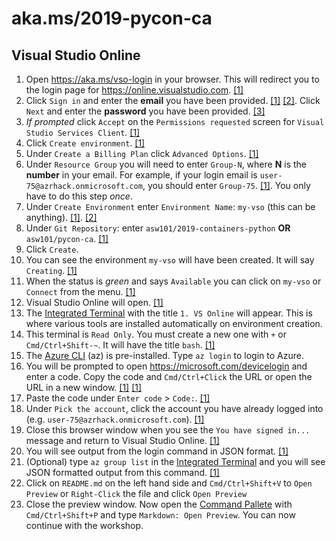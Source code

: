 # aka.ms/2019-pycon-ca

## Visual Studio Online

1. Open <https://aka.ms/vso-login> in your browser. This will redirect you to the login page for <https://online.visualstudio.com>. [[1]](https://180300static.blob.core.windows.net/github/191100-images/image-001a.png)
1. Click `Sign in` and enter the **email** you have been provided. [[1]](https://180300static.blob.core.windows.net/github/191100-images/image-002a.png) [[2]](https://180300static.blob.core.windows.net/github/191100-images/image-003a.png). Click `Next` and enter the **password** you have been provided. [[3]](https://180300static.blob.core.windows.net/github/191100-images/image-004a.png)
1. _If prompted_ click `Accept` on the `Permissions requested` screen for `Visual Studio Services Client`. [[1]](https://180300static.blob.core.windows.net/github/191100-images/image-005a.png)
1. Click `Create environment`. [[1]](https://180300static.blob.core.windows.net/github/191100-images/image-006a.png)
1. Under `Create a Billing Plan` click `Advanced Options`. [[1]](https://180300static.blob.core.windows.net/github/191100-images/image-007a.png)
1. Under `Resource Group` you will need to enter `Group-N`, where **N** is the **number** in your email. For example, if your login email is `user-75@azrhack.onmicrosoft.com`, you should enter `Group-75`. [[1]](https://180300static.blob.core.windows.net/github/191100-images/image-009a.png). You only have to do this step *once*.
1. Under `Create Environment` enter `Environment Name`: `my-vso` (this can be anything). [[1]](https://180300static.blob.core.windows.net/github/191100-images/image-010a.png). [[2]](https://180300static.blob.core.windows.net/github/191100-images/image-011a.png)
1. Under `Git Repository`: enter `asw101/2019-containers-python` **OR** `asw101/pycon-ca`. [[1]](https://180300static.blob.core.windows.net/github/191100-images/image-011a.png)
1. Click `Create`.
1. You can see the environment `my-vso` will have been created. It will say `Creating`. [[1]](https://180300static.blob.core.windows.net/github/191100-images/image-013a.png)
1. When the status is *green* and says `Available` you can click on `my-vso` or `Connect` from the menu. [[1]](https://180300static.blob.core.windows.net/github/191100-images/image-014a.png)
1. Visual Studio Online will open. [[1]](https://180300static.blob.core.windows.net/github/191100-images/image-015a.png)
1. The [Integrated Terminal]() with the title `1. VS Online` will appear. This is where various tools are installed automatically on environment creation. 
1. This terminal is `Read Only`. You must create a new one with `+` or `Cmd/Ctrl+Shift-~`. It will have the title `bash`. [[1]](https://180300static.blob.core.windows.net/github/191100-images/image-017a.png)
1. The [Azure CLI]() (az) is pre-installed. Type `az login` to login to Azure.
1. You will be prompted to open <https://microsoft.com/devicelogin> and enter a code. Copy the code and `Cmd/Ctrl+Click` the URL or open the URL in a new window. [[1]](https://180300static.blob.core.windows.net/github/191100-images/image-018a.png) [[1]](https://180300static.blob.core.windows.net/github/191100-images/image-019a.png)
1. Paste the code under `Enter code` > `Code:`. [[1]](https://180300static.blob.core.windows.net/github/191100-images/image-020a.png)
1. Under `Pick the account`, click the account you have already logged into (e.g. `user-75@azrhack.onmicrosoft.com`). [[1]](https://180300static.blob.core.windows.net/github/191100-images/image-021a.png)
1. Close this browser window when you see the `You have signed in...` message and return to Visual Studio Online. [[1]](https://180300static.blob.core.windows.net/github/191100-images/image-022a.png)
1. You will see output from the login command in JSON format. [[1]](https://180300static.blob.core.windows.net/github/191100-images/image-023a.png)
1. (Optional) type `az group list` in the [Integrated Terminal]() and you will see JSON formatted output from this command. [[1]](https://180300static.blob.core.windows.net/github/191100-images/image-024a.png)
1. Click on `README.md` on the left hand side and `Cmd/Ctrl+Shift+V` to `Open Preview` or `Right-Click` the file and click `Open Preview`
1. Close the preview window. Now open the [Command Pallete](https://code.visualstudio.com/docs/getstarted/userinterface#_command-palette) with `Cmd/Ctrl+Shift+P` and type `Markdown: Open Preview`. You can now continue with the workshop.
